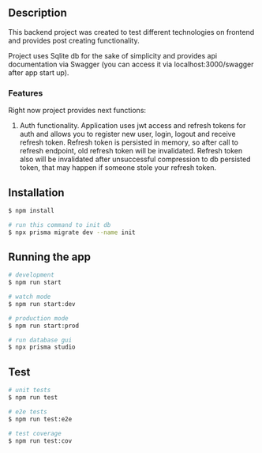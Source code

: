 
## Description

This backend project was created to test different technologies on frontend and provides
post creating functionality.

Project uses Sqlite db for the sake of simplicity and provides api documentation via Swagger
(you can access it via localhost:3000/swagger after app start up).
### Features

Right now project provides next functions:
1. Auth functionality. Application uses jwt access and refresh tokens for auth and allows you to register new user,
login, logout and receive refresh token.
Refresh token is persisted in memory, so after call to refresh endpoint, old refresh token will be invalidated.
Refresh token also will be invalidated after unsuccessful compression  to db persisted token, that may happen if
someone stole your refresh token.

## Installation

```bash
$ npm install

# run this command to init db
$ npx prisma migrate dev --name init
```

## Running the app

```bash
# development
$ npm run start

# watch mode
$ npm run start:dev

# production mode
$ npm run start:prod

# run database gui
$ npx prisma studio
```

## Test

```bash
# unit tests
$ npm run test

# e2e tests
$ npm run test:e2e

# test coverage
$ npm run test:cov
```


